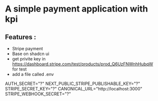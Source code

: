 # A simple payment application with kpi
 
 ## Features :
 - Stripe payment
 - Base on shadcn ui
 - get privite key in https://dashboard.stripe.com/test/products/prod_Q6UzFNWnhHubqW for test
 - add a file called .env 
 
 AUTH_SECRET="?"
NEXT_PUBLIC_STRIPE_PUBLISHABLE_KEY="?"
STRIPE_SECRET_KEY="?"
CANONICAL_URL="http://localhost:3000"
STRIPE_WEBHOOK_SECRET="?"






